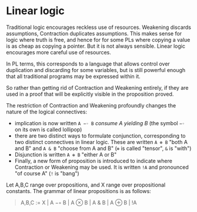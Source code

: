 # Linear logic

Traditional logic encourages reckless use of resources. Weakening discards assumptions, Contraction duplicates assumptions. This makes sense for logic where truth is free, and hence for for some PLs where copying a value is as cheap as copying a pointer. But it is not always sensible. Linear logic encourages more careful use of resources.

In PL terms, this corresponds to a language that allows control over duplication and discarding for some variables, but is still powerful enough that all traditional programs may be expressed within it.

So rather than getting rid of Contraction and Weakening entirely, if they are used in a proof that will be explicitly visible in the proposition proved.

The restriction of Contraction and Weakening profoundly changes the nature of the logical connectives:
- implication is now written `A −◦ B` *consume A yielding B* (the symbol `−◦` on its own is called lollipop)
- there are two distinct ways to formulate conjunction, corresponding to two distinct connectives in linear logic. These are written `A ⊗ B` "both A and B" and `A & B` "choose from A and B" (`⊗` is called "tensor", `&` is "with")
- Disjunction is written `A ⊕ B` "either A or B"
- Finally, a new form of proposition is introduced to indicate where Contraction or Weakening may be used. It is written `!A` and pronounced "of course A" (`!` is "bang")

Let A,B,C range over propositions, and X range over propositional constants. The grammar of linear propositions is as follows:

> A,B,C := X | A −◦ B | A ⊗ B | A & B | A ⊕ B | !A
